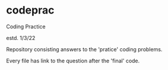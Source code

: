 # codeprac
Coding Practice

estd. 1/3/22

Repository consisting answers to the 'pratice' coding problems.

Every file has link to the question after the 'final' code.
